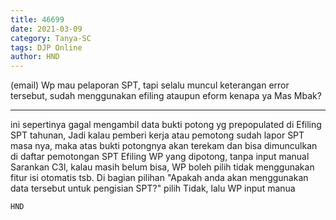 ```yaml
---
title: 46699
date: 2021-03-09
category: Tanya-SC
tags: DJP Online
author: HND
---
```


(email) Wp mau pelaporan SPT, tapi selalu muncul keterangan error tersebut, sudah menggunakan efiling ataupun eform kenapa ya Mas Mbak?

---

ini sepertinya gagal mengambil data bukti potong yg prepopulated di Efiling SPT tahunan, Jadi kalau pemberi kerja atau pemotong sudah lapor SPT masa nya, maka atas bukti potongnya akan terekam dan bisa dimunculkan di daftar pemotongan SPT Efiling WP yang dipotong, tanpa input manual Sarankan C3l, kalau masih belum bisa, WP boleh pilih tidak menggunakan fitur isi otomatis tsb. Di bagian pilihan "Apakah anda akan menggunakan data tersebut untuk pengisian SPT?" pilih Tidak, lalu WP input manua

`HND`
